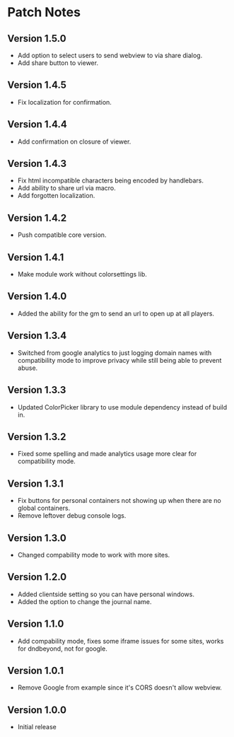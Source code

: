 # Patch Notes

## Version 1.5.0

* Add option to select users to send webview to via share dialog.
* Add share button to viewer.

## Version 1.4.5

* Fix localization for confirmation.

## Version 1.4.4

* Add confirmation on closure of viewer.

## Version 1.4.3

* Fix html incompatible characters being encoded by handlebars.
* Add ability to share url via macro.
* Add forgotten localization.

## Version 1.4.2

* Push compatible core version.

## Version 1.4.1

* Make module work without colorsettings lib.

## Version 1.4.0

* Added the ability for the gm to send an url to open up at all players.

## Version 1.3.4

* Switched from google analytics to just logging domain names with compatibility mode to improve privacy while still being able to prevent abuse.

## Version 1.3.3

* Updated ColorPicker library to use module dependency instead of build in.

## Version 1.3.2

* Fixed some spelling and made analytics usage more clear for compatibility mode.

## Version 1.3.1

* Fix buttons for personal containers not showing up when there are no global containers.
* Remove leftover debug console logs.

## Version 1.3.0

* Changed compability mode to work with more sites.

## Version 1.2.0

* Added clientside setting so you can have personal windows.
* Added the option to change the journal name.

## Version 1.1.0

* Add compability mode, fixes some iframe issues for some sites, works for dndbeyond, not for google.

## Version 1.0.1

* Remove Google from example since it's CORS doesn't allow webview.

## Version 1.0.0

* Initial release

